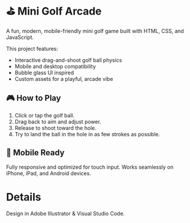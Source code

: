 # ⛳️ Mini Golf Arcade

A fun, modern, mobile-friendly mini golf game built with HTML, CSS, and JavaScript.

This project features:
- Interactive drag-and-shoot golf ball physics
- Mobile and desktop compatibility
- Bubble glass UI inspired
- Custom assets for a playful, arcade vibe

## 🎮 How to Play
1. Click or tap the golf ball.
2. Drag back to aim and adjust power.
3. Release to shoot toward the hole.
4. Try to land the ball in the hole in as few strokes as possible.

## 📱 Mobile Ready
Fully responsive and optimized for touch input. Works seamlessly on iPhone, iPad, and Android devices.

# Details
Design in Adobe Illustrator & Visual Studio Code. 

